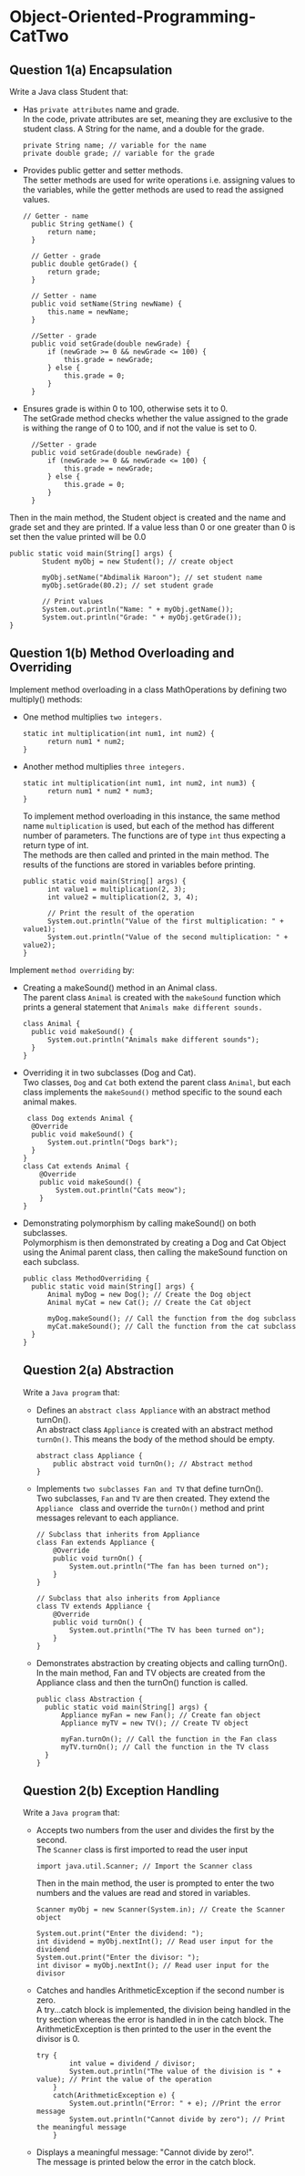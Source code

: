 # Object-Oriented-Programming-CatTwo

## Question 1(a) Encapsulation
Write a Java class Student that:
- Has `private attributes` name and grade.\
  In the code, private attributes are set, meaning they are exclusive to the student class. A String for the name, and a double for the grade.
  ```
  private String name; // variable for the name
  private double grade; // variable for the grade
  ```
- Provides public getter and setter methods.\
  The setter methods are used for write operations i.e. assigning values to the variables, while the getter methods are used to read the assigned values.
  ```
  // Getter - name
    public String getName() {
        return name;
    }

    // Getter - grade
    public double getGrade() {
        return grade;
    }

    // Setter - name
    public void setName(String newName) {
        this.name = newName;
    }

    //Setter - grade
    public void setGrade(double newGrade) {
        if (newGrade >= 0 && newGrade <= 100) {
            this.grade = newGrade;
        } else {
            this.grade = 0;
        }
    }
  ```
- Ensures grade is within 0 to 100, otherwise sets it to 0.\
  The setGrade method checks whether the value assigned to the grade is withing the range of 0 to 100, and if not the value is set to 0.
  ```
    //Setter - grade
    public void setGrade(double newGrade) {
        if (newGrade >= 0 && newGrade <= 100) {
            this.grade = newGrade;
        } else {
            this.grade = 0;
        }
    }
  ```

Then in the main method, the Student object is created and the name and grade set and they are printed. If a value less than 0 or one greater than 0 is set then the value printed will be 0.0
```
public static void main(String[] args) {
        Student myObj = new Student(); // create object

        myObj.setName("Abdimalik Haroon"); // set student name
        myObj.setGrade(80.2); // set student grade

        // Print values
        System.out.println("Name: " + myObj.getName());
        System.out.println("Grade: " + myObj.getGrade());
}
```

## Question 1(b) Method Overloading and Overriding
Implement method overloading in a class MathOperations by defining two multiply()
methods:
- One method multiplies `two integers.`
  ```
  static int multiplication(int num1, int num2) {
        return num1 * num2;
  }
  ```
- Another method multiplies `three integers.`
  ```
  static int multiplication(int num1, int num2, int num3) {
        return num1 * num2 * num3;
  }
  ```
  To implement method overloading in this instance, the same method name `multiplication` is used, but each of the method has different number of parameters. The functions are of type `int` thus expecting a return type of int.\
  The methods are then called and printed in the main method. The results of the functions are stored in variables before printing.
  ```
  public static void main(String[] args) {
        int value1 = multiplication(2, 3);
        int value2 = multiplication(2, 3, 4);

        // Print the result of the operation
        System.out.println("Value of the first multiplication: " + value1);
        System.out.println("Value of the second multiplication: " + value2);
  }
  ```
Implement `method overriding` by:
- Creating a makeSound() method in an Animal class.\
  The parent class `Animal` is created with the `makeSound` function which prints a general statement that `Animals make different sounds.`
  ```
  class Animal {
    public void makeSound() {
        System.out.println("Animals make different sounds");
    }
  }
  ```
- Overriding it in two subclasses (Dog and Cat).\
  Two classes, `Dog` and `Cat`  both extend the parent class `Animal`, but each class implements the `makeSound()` method specific to the sound each animal makes.
  ```
   class Dog extends Animal {
    @Override
    public void makeSound() {
        System.out.println("Dogs bark");
    }
  }
  class Cat extends Animal {
      @Override
      public void makeSound() {
          System.out.println("Cats meow");
      }
  }
  ```
- Demonstrating polymorphism by calling makeSound() on both subclasses.\
  Polymorphism is then demonstrated by creating a Dog and Cat Object using the Animal parent class, then calling the makeSound function on each subclass.
  ```
  public class MethodOverriding {
    public static void main(String[] args) {
        Animal myDog = new Dog(); // Create the Dog object
        Animal myCat = new Cat(); // Create the Cat object

        myDog.makeSound(); // Call the function from the dog subclass
        myCat.makeSound(); // Call the function from the cat subclass
    }
  }
  ```

  ## Question 2(a) Abstraction
  Write a `Java program` that:
  - Defines an `abstract class Appliance` with an abstract method turnOn().\
    An abstract class `Appliance` is created with an abstract method `turnOn()`. This means the body of the method should be empty.
    ```
    abstract class Appliance {
        public abstract void turnOn(); // Abstract method
    }
    ```
  - Implements `two subclasses Fan and TV` that define turnOn().\
    Two subclasses, `Fan` and `TV` are then created. They extend the `Appliance ` class and override the `turnOn()` method and print messages relevant to each appliance.
    ```
    // Subclass that inherits from Appliance
    class Fan extends Appliance {
        @Override
        public void turnOn() {
            System.out.println("The fan has been turned on");
        }
    }
    
    // Subclass that also inherits from Appliance
    class TV extends Appliance {
        @Override
        public void turnOn() {
            System.out.println("The TV has been turned on");
        }
    }
    ```
  - Demonstrates abstraction by creating objects and calling turnOn().\
    In the main method, Fan and TV objects are created from the Appliance class and then the turnOn() function is called.
    ```
    public class Abstraction {
      public static void main(String[] args) {
          Appliance myFan = new Fan(); // Create fan object
          Appliance myTV = new TV(); // Create TV object
  
          myFan.turnOn(); // Call the function in the Fan class
          myTV.turnOn(); // Call the function in the TV class
      }
    }
    ```

  ## Question 2(b) Exception Handling
  Write a `Java program` that:
  - Accepts two numbers from the user and divides the first by the second.\
    The `Scanner` class is first imported to read the user input
    ```
    import java.util.Scanner; // Import the Scanner class
    ```
    Then in the main method, the user is prompted to enter the two numbers and the values are read and stored in variables.
    ```
    Scanner myObj = new Scanner(System.in); // Create the Scanner object

    System.out.print("Enter the dividend: ");
    int dividend = myObj.nextInt(); // Read user input for the dividend
    System.out.print("Enter the divisor: ");
    int divisor = myObj.nextInt(); // Read user input for the divisor
    ```
  - Catches and handles ArithmeticException if the second number is zero.\
    A try...catch block is implemented, the division being handled in the try section whereas the error is handled in in the catch block. The ArithmeticException is then printed to the user in the event the divisor is 0.
    ```
    try {
            int value = dividend / divisor;
            System.out.println("The value of the division is " + value); // Print the value of the operation
        }
        catch(ArithmeticException e) {
            System.out.println("Error: " + e); //Print the error message
            System.out.println("Cannot divide by zero"); // Print the meaningful message
        }
    ```
  - Displays a meaningful message: "Cannot divide by zero!".\
    The message is printed below the error in the catch block.
    
